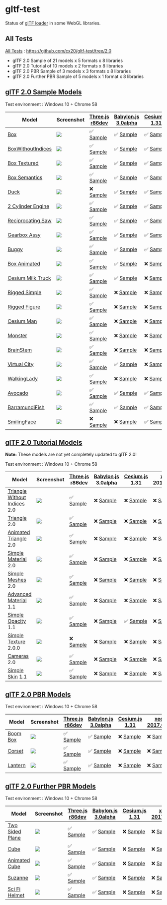 # gltf-test

Status of [glTF loader](https://github.com/KhronosGroup/glTF#webgl-engines) in some WebGL libraries.

## All Tests

[All Tests]( https://cdn.rawgit.com/cx20/gltf-test/fdce18ae718c22b9e21ed81e02c0babb59c811c7/index.html ) : https://github.com/cx20/gltf-test/tree/2.0
- glTF 2.0 Sample of 21 models x 5 formats x 8 libraries
- glTF 2.0 Tutorial of 10 models x 2 formats x 8 libraries
- glTF 2.0 PBR Sample of 3 models x 3 formats x 8 libraries
- glTF 2.0 Further PBR Sample of 5 models x 1 format x 8 libraries

## [glTF 2.0 Sample Models](https://github.com/lasalvavida/glTF-Sample-Models/tree/2.0/2.0)

Test environment : Windows 10 + Chrome 58

|Model                                               |Screenshot                                                    |[Three.js r86dev](https://github.com/takahirox/three.js/blob/GLTF2tmp/examples/js/loaders/GLTF2Loader.js)                                                                   |[Babylon.js 3.0alpha](https://github.com/BabylonJS/Babylon.js/tree/master/loaders/src/glTF)                                                                                                     |[Cesium.js 1.31](https://github.com/AnalyticalGraphicsInc/cesium/)                                                                                             |[xeogl 2017.02.23](https://github.com/xeolabs/xeogl/tree/master/src/models/gltf)                                                                                             |[GLBoost r2dev](https://github.com/emadurandal/GLBoost/blob/master/src/js/middle_level/loader/GLTFLoader.js)                                                                     |[Grimoire.js 2017.03.12](https://github.com/GrimoireGL/grimoirejs-gltf)                                                                                                             |
|----------------------------------------------------|--------------------------------------------------------------|----------------------------------------------------------------------------------------------------------------------------------------------------------------------------|------------------------------------------------------------------------------------------------------------------------------------------------------------------------------------------------|---------------------------------------------------------------------------------------------------------------------------------------------------------------|-----------------------------------------------------------------------------------------------------------------------------------------------------------------------------|---------------------------------------------------------------------------------------------------------------------------------------------------------------------------------|------------------------------------------------------------------------------------------------------------------------------------------------------------------------------------|
|[Box](sampleModels/Box)                             |![](sampleModels/Box/screenshot/screenshot.png)               |:white_check_mark: [Sample](https://cdn.rawgit.com/cx20/gltf-test/fdce18ae718c22b9e21ed81e02c0babb59c811c7/examples/threejs/index.html?model=Box&scale=1)                   |:white_check_mark: [Sample](https://cdn.rawgit.com/cx20/gltf-test/fdce18ae718c22b9e21ed81e02c0babb59c811c7/examples/babylonjs/index.html?model=Box&scale=1)                                     |:white_check_mark: [Sample](https://cdn.rawgit.com/cx20/gltf-test/fdce18ae718c22b9e21ed81e02c0babb59c811c7/examples/cesium/index.html?model=Box)               |:x: [Sample](https://cdn.rawgit.com/cx20/gltf-test/fdce18ae718c22b9e21ed81e02c0babb59c811c7/examples/xeogl/index.html?model=Box&scale=1)                                     |:x: [Sample](https://cdn.rawgit.com/cx20/gltf-test/fdce18ae718c22b9e21ed81e02c0babb59c811c7/examples/glboost/index.html?model=Box&scale=1)                                       |:x: [Sample](https://cdn.rawgit.com/cx20/gltf-test/fdce18ae718c22b9e21ed81e02c0babb59c811c7/examples/grimoiregl/index.html?model=Box&scale=1)                                       |
|[BoxWithoutIndices](sampleModels/BoxWithoutIndices) |![](sampleModels/BoxWithoutIndices/screenshot/screenshot.png) |:white_check_mark: [Sample](https://cdn.rawgit.com/cx20/gltf-test/fdce18ae718c22b9e21ed81e02c0babb59c811c7/examples/threejs/index.html?model=BoxWithoutIndices&scale=1)     |:white_check_mark: [Sample](https://cdn.rawgit.com/cx20/gltf-test/fdce18ae718c22b9e21ed81e02c0babb59c811c7/examples/babylonjs/index.html?model=BoxWithoutIndices&scale=1)                       |:white_check_mark: [Sample](https://cdn.rawgit.com/cx20/gltf-test/fdce18ae718c22b9e21ed81e02c0babb59c811c7/examples/cesium/index.html?model=BoxWithoutIndices) |:x: [Sample](https://cdn.rawgit.com/cx20/gltf-test/fdce18ae718c22b9e21ed81e02c0babb59c811c7/examples/xeogl/index.html?model=BoxWithoutIndices&scale=1)                       |:x: [Sample](https://cdn.rawgit.com/cx20/gltf-test/fdce18ae718c22b9e21ed81e02c0babb59c811c7/examples/glboost/index.html?model=BoxWithoutIndices&scale=1)                         |:x: [Sample](https://cdn.rawgit.com/cx20/gltf-test/fdce18ae718c22b9e21ed81e02c0babb59c811c7/examples/grimoiregl/index.html?model=BoxWithoutIndices&scale=1)                         |
|[Box Textured](sampleModels/BoxTextured)            |![](sampleModels/BoxTextured/screenshot/screenshot.png)       |:white_check_mark: [Sample](https://cdn.rawgit.com/cx20/gltf-test/fdce18ae718c22b9e21ed81e02c0babb59c811c7/examples/threejs/index.html?model=BoxTextured&scale=1)           |:white_check_mark: [Sample](https://cdn.rawgit.com/cx20/gltf-test/fdce18ae718c22b9e21ed81e02c0babb59c811c7/examples/babylonjs/index.html?model=BoxTextured&scale=1)                             |:white_check_mark: [Sample](https://cdn.rawgit.com/cx20/gltf-test/fdce18ae718c22b9e21ed81e02c0babb59c811c7/examples/cesium/index.html?model=BoxTextured)       |:x: [Sample](https://cdn.rawgit.com/cx20/gltf-test/fdce18ae718c22b9e21ed81e02c0babb59c811c7/examples/xeogl/index.html?model=BoxTextured&scale=1)                             |:x: [Sample](https://cdn.rawgit.com/cx20/gltf-test/fdce18ae718c22b9e21ed81e02c0babb59c811c7/examples/glboost/index.html?model=BoxTextured&scale=1)                               |:x: [Sample](https://cdn.rawgit.com/cx20/gltf-test/fdce18ae718c22b9e21ed81e02c0babb59c811c7/examples/grimoiregl/index.html?model=BoxTextured&scale=1)                               |
|[Box Semantics](sampleModels/BoxSemantics)          |![](sampleModels/BoxSemantics/screenshot/screenshot.png)      |:white_check_mark: [Sample](https://cdn.rawgit.com/cx20/gltf-test/fdce18ae718c22b9e21ed81e02c0babb59c811c7/examples/threejs/index.html?model=BoxSemantics&scale=1)          |:white_check_mark: [Sample](https://cdn.rawgit.com/cx20/gltf-test/fdce18ae718c22b9e21ed81e02c0babb59c811c7/examples/babylonjs/index.html?model=BoxSemantics&scale=1)                            |:white_check_mark: [Sample](https://cdn.rawgit.com/cx20/gltf-test/fdce18ae718c22b9e21ed81e02c0babb59c811c7/examples/cesium/index.html?model=BoxSemantics)      |:x: [Sample](https://cdn.rawgit.com/cx20/gltf-test/fdce18ae718c22b9e21ed81e02c0babb59c811c7/examples/xeogl/index.html?model=BoxSemantics&scale=1)                            |:x: [Sample](https://cdn.rawgit.com/cx20/gltf-test/fdce18ae718c22b9e21ed81e02c0babb59c811c7/examples/glboost/index.html?model=BoxSemantics&scale=1)                              |:x: [Sample](https://cdn.rawgit.com/cx20/gltf-test/fdce18ae718c22b9e21ed81e02c0babb59c811c7/examples/grimoiregl/index.html?model=BoxSemantics&scale=1)                              |
|[Duck](sampleModels/Duck)                           |![](sampleModels/Duck/screenshot/screenshot.png)              |:x: [Sample](https://cdn.rawgit.com/cx20/gltf-test/fdce18ae718c22b9e21ed81e02c0babb59c811c7/examples/threejs/index.html?model=Duck&scale=1)                                 |:white_check_mark: [Sample](https://cdn.rawgit.com/cx20/gltf-test/fdce18ae718c22b9e21ed81e02c0babb59c811c7/examples/babylonjs/index.html?model=Duck&scale=1)                                    |:white_check_mark: [Sample](https://cdn.rawgit.com/cx20/gltf-test/fdce18ae718c22b9e21ed81e02c0babb59c811c7/examples/cesium/index.html?model=Duck)              |:x: [Sample](https://cdn.rawgit.com/cx20/gltf-test/fdce18ae718c22b9e21ed81e02c0babb59c811c7/examples/xeogl/index.html?model=Duck&scale=1)                                    |:x: [Sample](https://cdn.rawgit.com/cx20/gltf-test/fdce18ae718c22b9e21ed81e02c0babb59c811c7/examples/glboost/index.html?model=Duck&scale=1)                                      |:x: [Sample](https://cdn.rawgit.com/cx20/gltf-test/fdce18ae718c22b9e21ed81e02c0babb59c811c7/examples/grimoiregl/index.html?model=Duck&scale=1)                                      |
|[2 Cylinder Engine](sampleModels/2CylinderEngine)   |![](sampleModels/2CylinderEngine/screenshot/screenshot.png)   |:white_check_mark: [Sample](https://cdn.rawgit.com/cx20/gltf-test/fdce18ae718c22b9e21ed81e02c0babb59c811c7/examples/threejs/index.html?model=2CylinderEngine&scale=0.005)   |:white_check_mark: [Sample](https://cdn.rawgit.com/cx20/gltf-test/fdce18ae718c22b9e21ed81e02c0babb59c811c7/examples/babylonjs/index.html?model=2CylinderEngine&scale=0.005)                     |:white_check_mark: [Sample](https://cdn.rawgit.com/cx20/gltf-test/fdce18ae718c22b9e21ed81e02c0babb59c811c7/examples/cesium/index.html?model=2CylinderEngine)   |:x: [Sample](https://cdn.rawgit.com/cx20/gltf-test/fdce18ae718c22b9e21ed81e02c0babb59c811c7/examples/xeogl/index.html?model=2CylinderEngine&scale=0.005)                     |:x: [Sample](https://cdn.rawgit.com/cx20/gltf-test/fdce18ae718c22b9e21ed81e02c0babb59c811c7/examples/glboost/index.html?model=2CylinderEngine&scale=0.005)                       |:x: [Sample](https://cdn.rawgit.com/cx20/gltf-test/fdce18ae718c22b9e21ed81e02c0babb59c811c7/examples/grimoiregl/index.html?model=2CylinderEngine&scale=0.005)                       |
|[Reciprocating Saw](sampleModels/ReciprocatingSaw)  |![](sampleModels/ReciprocatingSaw/screenshot/screenshot.png)  |:white_check_mark: [Sample](https://cdn.rawgit.com/cx20/gltf-test/fdce18ae718c22b9e21ed81e02c0babb59c811c7/examples/threejs/index.html?model=ReciprocatingSaw&scale=0.01)   |:white_check_mark: [Sample](https://cdn.rawgit.com/cx20/gltf-test/fdce18ae718c22b9e21ed81e02c0babb59c811c7/examples/babylonjs/index.html?model=ReciprocatingSaw&scale=0.01)                     |:white_check_mark: [Sample](https://cdn.rawgit.com/cx20/gltf-test/fdce18ae718c22b9e21ed81e02c0babb59c811c7/examples/cesium/index.html?model=ReciprocatingSaw)  |:x: [Sample](https://cdn.rawgit.com/cx20/gltf-test/fdce18ae718c22b9e21ed81e02c0babb59c811c7/examples/xeogl/index.html?model=ReciprocatingSaw&scale=0.01)                     |:x: [Sample](https://cdn.rawgit.com/cx20/gltf-test/fdce18ae718c22b9e21ed81e02c0babb59c811c7/examples/glboost/index.html?model=ReciprocatingSaw&scale=0.01)                       |:x: [Sample](https://cdn.rawgit.com/cx20/gltf-test/fdce18ae718c22b9e21ed81e02c0babb59c811c7/examples/grimoiregl/index.html?model=ReciprocatingSaw&scale=0.01)                       |
|[Gearbox Assy](sampleModels/GearboxAssy)            |![](sampleModels/GearboxAssy/screenshot/screenshot.png)       |:white_check_mark: [Sample](https://cdn.rawgit.com/cx20/gltf-test/fdce18ae718c22b9e21ed81e02c0babb59c811c7/examples/threejs/index.html?model=GearboxAssy&scale=1)           |:white_check_mark: [Sample](https://cdn.rawgit.com/cx20/gltf-test/fdce18ae718c22b9e21ed81e02c0babb59c811c7/examples/babylonjs/index.html?model=GearboxAssy&scale=1)                             |:white_check_mark: [Sample](https://cdn.rawgit.com/cx20/gltf-test/fdce18ae718c22b9e21ed81e02c0babb59c811c7/examples/cesium/index.html?model=GearboxAssy)       |:x: [Sample](https://cdn.rawgit.com/cx20/gltf-test/fdce18ae718c22b9e21ed81e02c0babb59c811c7/examples/xeogl/index.html?model=GearboxAssy&scale=1)                             |:x: [Sample](https://cdn.rawgit.com/cx20/gltf-test/fdce18ae718c22b9e21ed81e02c0babb59c811c7/examples/glboost/index.html?model=GearboxAssy&scale=1)                               |:x: [Sample](https://cdn.rawgit.com/cx20/gltf-test/fdce18ae718c22b9e21ed81e02c0babb59c811c7/examples/grimoiregl/index.html?model=GearboxAssy&scale=1)                               |
|[Buggy](sampleModels/Buggy)                         |![](sampleModels/Buggy/screenshot/screenshot.png)             |:white_check_mark: [Sample](https://cdn.rawgit.com/cx20/gltf-test/fdce18ae718c22b9e21ed81e02c0babb59c811c7/examples/threejs/index.html?model=Buggy&scale=0.02)              |:white_check_mark: [Sample](https://cdn.rawgit.com/cx20/gltf-test/fdce18ae718c22b9e21ed81e02c0babb59c811c7/examples/babylonjs/index.html?model=Buggy&scale=0.02)                                |:white_check_mark: [Sample](https://cdn.rawgit.com/cx20/gltf-test/fdce18ae718c22b9e21ed81e02c0babb59c811c7/examples/cesium/index.html?model=Buggy)             |:x: [Sample](https://cdn.rawgit.com/cx20/gltf-test/fdce18ae718c22b9e21ed81e02c0babb59c811c7/examples/xeogl/index.html?model=Buggy&scale=0.02)                                |:x: [Sample](https://cdn.rawgit.com/cx20/gltf-test/fdce18ae718c22b9e21ed81e02c0babb59c811c7/examples/glboost/index.html?model=Buggy&scale=0.02)                                  |:x: [Sample](https://cdn.rawgit.com/cx20/gltf-test/fdce18ae718c22b9e21ed81e02c0babb59c811c7/examples/grimoiregl/index.html?model=Buggy&scale=0.02)                                  |
|[Box Animated](sampleModels/BoxAnimated)            |![](sampleModels/BoxAnimated/screenshot/screenshot.gif)       |:white_check_mark: [Sample](https://cdn.rawgit.com/cx20/gltf-test/fdce18ae718c22b9e21ed81e02c0babb59c811c7/examples/threejs/index.html?model=BoxAnimated&scale=0.5)         |:white_check_mark: [Sample](https://cdn.rawgit.com/cx20/gltf-test/fdce18ae718c22b9e21ed81e02c0babb59c811c7/examples/babylonjs/index.html?model=BoxAnimated&scale=0.5)                           |:x: [Sample](https://cdn.rawgit.com/cx20/gltf-test/fdce18ae718c22b9e21ed81e02c0babb59c811c7/examples/cesium/index.html?model=BoxAnimated)                      |:x: [Sample](https://cdn.rawgit.com/cx20/gltf-test/fdce18ae718c22b9e21ed81e02c0babb59c811c7/examples/xeogl/index.html?model=BoxAnimated&scale=0.5)                           |:x: [Sample](https://cdn.rawgit.com/cx20/gltf-test/fdce18ae718c22b9e21ed81e02c0babb59c811c7/examples/glboost/index.html?model=BoxAnimated&scale=0.5)                             |:x: [Sample](https://cdn.rawgit.com/cx20/gltf-test/fdce18ae718c22b9e21ed81e02c0babb59c811c7/examples/grimoiregl/index.html?model=BoxAnimated&scale=0.5)                             |
|[Cesium Milk Truck](sampleModels/CesiumMilkTruck)   |![](sampleModels/CesiumMilkTruck/screenshot/screenshot.gif)   |:white_check_mark: [Sample](https://cdn.rawgit.com/cx20/gltf-test/fdce18ae718c22b9e21ed81e02c0babb59c811c7/examples/threejs/index.html?model=CesiumMilkTruck&scale=0.5)     |:white_check_mark: [Sample](https://cdn.rawgit.com/cx20/gltf-test/fdce18ae718c22b9e21ed81e02c0babb59c811c7/examples/babylonjs/index.html?model=CesiumMilkTruck&scale=0.5)                       |:x: [Sample](https://cdn.rawgit.com/cx20/gltf-test/fdce18ae718c22b9e21ed81e02c0babb59c811c7/examples/cesium/index.html?model=CesiumMilkTruck)                  |:x: [Sample](https://cdn.rawgit.com/cx20/gltf-test/fdce18ae718c22b9e21ed81e02c0babb59c811c7/examples/xeogl/index.html?model=CesiumMilkTruck&scale=0.5)                       |:x: [Sample](https://cdn.rawgit.com/cx20/gltf-test/fdce18ae718c22b9e21ed81e02c0babb59c811c7/examples/glboost/index.html?model=CesiumMilkTruck&scale=0.5)                         |:x: [Sample](https://cdn.rawgit.com/cx20/gltf-test/fdce18ae718c22b9e21ed81e02c0babb59c811c7/examples/grimoiregl/index.html?model=CesiumMilkTruck&scale=0.5)                         |
|[Rigged Simple](sampleModels/RiggedSimple)          |![](sampleModels/RiggedSimple/screenshot/screenshot.gif)      |:white_check_mark: [Sample](https://cdn.rawgit.com/cx20/gltf-test/fdce18ae718c22b9e21ed81e02c0babb59c811c7/examples/threejs/index.html?model=RiggedSimple&scale=0.2)        |:x: [Sample](https://cdn.rawgit.com/cx20/gltf-test/fdce18ae718c22b9e21ed81e02c0babb59c811c7/examples/babylonjs/index.html?model=RiggedSimple&scale=0.2)                                         |:x: [Sample](https://cdn.rawgit.com/cx20/gltf-test/fdce18ae718c22b9e21ed81e02c0babb59c811c7/examples/cesium/index.html?model=RiggedSimple)                     |:x: [Sample](https://cdn.rawgit.com/cx20/gltf-test/fdce18ae718c22b9e21ed81e02c0babb59c811c7/examples/xeogl/index.html?model=RiggedSimple&scale=0.2)                          |:x: [Sample](https://cdn.rawgit.com/cx20/gltf-test/fdce18ae718c22b9e21ed81e02c0babb59c811c7/examples/glboost/index.html?model=RiggedSimple&scale=0.2)                            |:x: [Sample](https://cdn.rawgit.com/cx20/gltf-test/fdce18ae718c22b9e21ed81e02c0babb59c811c7/examples/grimoiregl/index.html?model=RiggedSimple&scale=0.2)                            |
|[Rigged Figure](sampleModels/RiggedFigure)          |![](sampleModels/RiggedFigure/screenshot/screenshot.gif)      |:white_check_mark: [Sample](https://cdn.rawgit.com/cx20/gltf-test/fdce18ae718c22b9e21ed81e02c0babb59c811c7/examples/threejs/index.html?model=RiggedFigure&scale=1)          |:x: [Sample](https://cdn.rawgit.com/cx20/gltf-test/fdce18ae718c22b9e21ed81e02c0babb59c811c7/examples/babylonjs/index.html?model=RiggedFigure&scale=1)                                           |:x: [Sample](https://cdn.rawgit.com/cx20/gltf-test/fdce18ae718c22b9e21ed81e02c0babb59c811c7/examples/cesium/index.html?model=RiggedFigure)                     |:x: [Sample](https://cdn.rawgit.com/cx20/gltf-test/fdce18ae718c22b9e21ed81e02c0babb59c811c7/examples/xeogl/index.html?model=RiggedFigure&scale=1)                            |:x: [Sample](https://cdn.rawgit.com/cx20/gltf-test/fdce18ae718c22b9e21ed81e02c0babb59c811c7/examples/glboost/index.html?model=RiggedFigure&scale=1)                              |:x: [Sample](https://cdn.rawgit.com/cx20/gltf-test/fdce18ae718c22b9e21ed81e02c0babb59c811c7/examples/grimoiregl/index.html?model=RiggedFigure&scale=1)                              |
|[Cesium Man](sampleModels/CesiumMan)                |![](sampleModels/CesiumMan/screenshot/screenshot.gif)         |:white_check_mark: [Sample](https://cdn.rawgit.com/cx20/gltf-test/fdce18ae718c22b9e21ed81e02c0babb59c811c7/examples/threejs/index.html?model=CesiumMan&scale=1)             |:x: [Sample](https://cdn.rawgit.com/cx20/gltf-test/fdce18ae718c22b9e21ed81e02c0babb59c811c7/examples/babylonjs/index.html?model=CesiumMan&scale=1)                                              |:x: [Sample](https://cdn.rawgit.com/cx20/gltf-test/fdce18ae718c22b9e21ed81e02c0babb59c811c7/examples/cesium/index.html?model=CesiumMan)                        |:x: [Sample](https://cdn.rawgit.com/cx20/gltf-test/fdce18ae718c22b9e21ed81e02c0babb59c811c7/examples/xeogl/index.html?model=CesiumMan&scale=1)                               |:x: [Sample](https://cdn.rawgit.com/cx20/gltf-test/fdce18ae718c22b9e21ed81e02c0babb59c811c7/examples/glboost/index.html?model=CesiumMan&scale=1)                                 |:x: [Sample](https://cdn.rawgit.com/cx20/gltf-test/fdce18ae718c22b9e21ed81e02c0babb59c811c7/examples/grimoiregl/index.html?model=CesiumMan&scale=1)                                 |
|[Monster](sampleModels/Monster)                     |![](sampleModels/Monster/screenshot/screenshot.gif)           |:white_check_mark: [Sample](https://cdn.rawgit.com/cx20/gltf-test/fdce18ae718c22b9e21ed81e02c0babb59c811c7/examples/threejs/index.html?model=Monster&scale=0.05)            |:x: [Sample](https://cdn.rawgit.com/cx20/gltf-test/fdce18ae718c22b9e21ed81e02c0babb59c811c7/examples/babylonjs/index.html?model=Monster&scale=0.05)                                             |:x: [Sample](https://cdn.rawgit.com/cx20/gltf-test/fdce18ae718c22b9e21ed81e02c0babb59c811c7/examples/cesium/index.html?model=Monster)                          |:x: [Sample](https://cdn.rawgit.com/cx20/gltf-test/fdce18ae718c22b9e21ed81e02c0babb59c811c7/examples/xeogl/index.html?model=Monster&scale=0.05)                              |:x: [Sample](https://cdn.rawgit.com/cx20/gltf-test/fdce18ae718c22b9e21ed81e02c0babb59c811c7/examples/glboost/index.html?model=Monster&scale=0.05)                                |:x: [Sample](https://cdn.rawgit.com/cx20/gltf-test/fdce18ae718c22b9e21ed81e02c0babb59c811c7/examples/grimoiregl/index.html?model=Monster&scale=0.05)                                |
|[BrainStem](sampleModels/BrainStem)                 |![](sampleModels/BrainStem/screenshot/screenshot.gif)         |:white_check_mark: [Sample](https://cdn.rawgit.com/cx20/gltf-test/fdce18ae718c22b9e21ed81e02c0babb59c811c7/examples/threejs/index.html?model=BrainStem&scale=1)             |:x: [Sample](https://cdn.rawgit.com/cx20/gltf-test/fdce18ae718c22b9e21ed81e02c0babb59c811c7/examples/babylonjs/index.html?model=BrainStem&scale=1)                                              |:x: [Sample](https://cdn.rawgit.com/cx20/gltf-test/fdce18ae718c22b9e21ed81e02c0babb59c811c7/examples/cesium/index.html?model=BrainStem)                        |:x: [Sample](https://cdn.rawgit.com/cx20/gltf-test/fdce18ae718c22b9e21ed81e02c0babb59c811c7/examples/xeogl/index.html?model=BrainStem&scale=1)                               |:x: [Sample](https://cdn.rawgit.com/cx20/gltf-test/fdce18ae718c22b9e21ed81e02c0babb59c811c7/examples/glboost/index.html?model=BrainStem&scale=1)                                 |:x: [Sample](https://cdn.rawgit.com/cx20/gltf-test/fdce18ae718c22b9e21ed81e02c0babb59c811c7/examples/grimoiregl/index.html?model=BrainStem&scale=1)                                 |
|[Virtual City](sampleModels/VC)                     |![](sampleModels/VC/screenshot/screenshot.gif)                |:white_check_mark: [Sample](https://cdn.rawgit.com/cx20/gltf-test/fdce18ae718c22b9e21ed81e02c0babb59c811c7/examples/threejs/index.html?model=VC&scale=0.2)                  |:white_check_mark: [Sample](https://cdn.rawgit.com/cx20/gltf-test/fdce18ae718c22b9e21ed81e02c0babb59c811c7/examples/babylonjs/index.html?model=VC&scale=0.2)                                    |:x: [Sample](https://cdn.rawgit.com/cx20/gltf-test/fdce18ae718c22b9e21ed81e02c0babb59c811c7/examples/cesium/index.html?model=VC)                               |:x: [Sample](https://cdn.rawgit.com/cx20/gltf-test/fdce18ae718c22b9e21ed81e02c0babb59c811c7/examples/xeogl/index.html?model=VC&scale=0.2)                                    |:x: [Sample](https://cdn.rawgit.com/cx20/gltf-test/fdce18ae718c22b9e21ed81e02c0babb59c811c7/examples/glboost/index.html?model=VC&scale=0.2)                                      |:x: [Sample](https://cdn.rawgit.com/cx20/gltf-test/fdce18ae718c22b9e21ed81e02c0babb59c811c7/examples/grimoiregl/index.html?model=VC&scale=0.2)                                      |
|[WalkingLady](sampleModels/WalkingLady)             |![](sampleModels/WalkingLady/screenshot/screenshot.gif)       |:white_check_mark: [Sample](https://cdn.rawgit.com/cx20/gltf-test/fdce18ae718c22b9e21ed81e02c0babb59c811c7/examples/threejs/index.html?model=WalkingLady&scale=1)           |:x: [Sample](https://cdn.rawgit.com/cx20/gltf-test/fdce18ae718c22b9e21ed81e02c0babb59c811c7/examples/babylonjs/index.html?model=WalkingLady&scale=1)                                            |:x: [Sample](https://cdn.rawgit.com/cx20/gltf-test/fdce18ae718c22b9e21ed81e02c0babb59c811c7/examples/cesium/index.html?model=WalkingLady)                      |:x: [Sample](https://cdn.rawgit.com/cx20/gltf-test/fdce18ae718c22b9e21ed81e02c0babb59c811c7/examples/xeogl/index.html?model=WalkingLady&scale=1)                             |:x: [Sample](https://cdn.rawgit.com/cx20/gltf-test/fdce18ae718c22b9e21ed81e02c0babb59c811c7/examples/glboost/index.html?model=WalkingLady&scale=1)                               |:x: [Sample](https://cdn.rawgit.com/cx20/gltf-test/fdce18ae718c22b9e21ed81e02c0babb59c811c7/examples/grimoiregl/index.html?model=WalkingLady&scale=1)                               |
|[Avocado](sampleModels/Avocado)                     |![](sampleModels/Avocado/screenshot/screenshot.png)           |:white_check_mark: [Sample](https://cdn.rawgit.com/cx20/gltf-test/fdce18ae718c22b9e21ed81e02c0babb59c811c7/examples/threejs/index.html?model=Avocado&scale=0.5)             |:white_check_mark: [Sample](https://cdn.rawgit.com/cx20/gltf-test/fdce18ae718c22b9e21ed81e02c0babb59c811c7/examples/babylonjs/index.html?model=Avocado&scale=0.5)                               |:white_check_mark: [Sample](https://cdn.rawgit.com/cx20/gltf-test/fdce18ae718c22b9e21ed81e02c0babb59c811c7/examples/cesium/index.html?model=Avocado)           |:x: [Sample](https://cdn.rawgit.com/cx20/gltf-test/fdce18ae718c22b9e21ed81e02c0babb59c811c7/examples/xeogl/index.html?model=Avocado&scale=0.5)                               |:x: [Sample](https://cdn.rawgit.com/cx20/gltf-test/fdce18ae718c22b9e21ed81e02c0babb59c811c7/examples/glboost/index.html?model=Avocado&scale=0.5)                                 |:x: [Sample](https://cdn.rawgit.com/cx20/gltf-test/fdce18ae718c22b9e21ed81e02c0babb59c811c7/examples/grimoiregl/index.html?model=Avocado&scale=0.5)                                 |
|[BarramundiFish](sampleModels/BarramundiFish)       |![](sampleModels/BarramundiFish/screenshot/screenshot.png)    |:white_check_mark: [Sample](https://cdn.rawgit.com/cx20/gltf-test/fdce18ae718c22b9e21ed81e02c0babb59c811c7/examples/threejs/index.html?model=BarramundiFish&scale=0.05)     |:white_check_mark: [Sample](https://cdn.rawgit.com/cx20/gltf-test/fdce18ae718c22b9e21ed81e02c0babb59c811c7/examples/babylonjs/index.html?model=BarramundiFish&scale=0.05)                       |:white_check_mark: [Sample](https://cdn.rawgit.com/cx20/gltf-test/fdce18ae718c22b9e21ed81e02c0babb59c811c7/examples/cesium/index.html?model=BarramundiFish)    |:x: [Sample](https://cdn.rawgit.com/cx20/gltf-test/fdce18ae718c22b9e21ed81e02c0babb59c811c7/examples/xeogl/index.html?model=BarramundiFish&scale=0.05)                       |:x: [Sample](https://cdn.rawgit.com/cx20/gltf-test/fdce18ae718c22b9e21ed81e02c0babb59c811c7/examples/glboost/index.html?model=BarramundiFish&scale=0.05)                         |:x: [Sample](https://cdn.rawgit.com/cx20/gltf-test/fdce18ae718c22b9e21ed81e02c0babb59c811c7/examples/grimoiregl/index.html?model=BarramundiFish&scale=0.05)                         |
|[SmilingFace](sampleModels/SmilingFace)             |![](sampleModels/SmilingFace/screenshot/screenshot.png)       |:x: [Sample](https://cdn.rawgit.com/cx20/gltf-test/fdce18ae718c22b9e21ed81e02c0babb59c811c7/examples/threejs/index.html?model=SmilingFace&scale=1.0)                        |:x: [Sample](https://cdn.rawgit.com/cx20/gltf-test/fdce18ae718c22b9e21ed81e02c0babb59c811c7/examples/babylonjs/index.html?model=SmilingFace&scale=1.0)                                          |:white_check_mark: [Sample](https://cdn.rawgit.com/cx20/gltf-test/fdce18ae718c22b9e21ed81e02c0babb59c811c7/examples/cesium/index.html?model=SmilingFace)       |:x: [Sample](https://cdn.rawgit.com/cx20/gltf-test/fdce18ae718c22b9e21ed81e02c0babb59c811c7/examples/xeogl/index.html?model=SmilingFace&scale=1.0)                           |:x: [Sample](https://cdn.rawgit.com/cx20/gltf-test/fdce18ae718c22b9e21ed81e02c0babb59c811c7/examples/glboost/index.html?model=SmilingFace&scale=1.0)                             |:x: [Sample](https://cdn.rawgit.com/cx20/gltf-test/fdce18ae718c22b9e21ed81e02c0babb59c811c7/examples/grimoiregl/index.html?model=SmilingFace&scale=1.0)                             |

## [glTF 2.0 Tutorial Models](https://github.com/javagl/gltfTutorialModels/tree/2.0)

**Note:** These models are not yet completely updated to glTF 2.0!

Test environment : Windows 10 + Chrome 58

|Model                                                                 |Screenshot                                                          |[Three.js r86dev](https://github.com/takahirox/three.js/blob/GLTF2tmp/examples/js/loaders/GLTF2Loader.js)                                                                                                     |[Babylon.js 3.0alpha](https://github.com/BabylonJS/Babylon.js/tree/master/loaders/src/glTF)                                                                                                                           |[Cesium.js 1.31](https://github.com/AnalyticalGraphicsInc/cesium/)                                                                                                                                      |[xeogl 2017.02.23](https://github.com/xeolabs/xeogl/tree/master/src/models/gltf)                                                                                                             |[GLBoost r2dev](https://github.com/emadurandal/GLBoost/blob/master/src/js/middle_level/loader/GLTFLoader.js)                                                                                                  |[Grimoire.js 2017.03.12](https://github.com/GrimoireGL/grimoirejs-gltf)                                                                                                                           |
|----------------------------------------------------------------------|--------------------------------------------------------------------|--------------------------------------------------------------------------------------------------------------------------------------------------------------------------------------------------------------|----------------------------------------------------------------------------------------------------------------------------------------------------------------------------------------------------------------------|--------------------------------------------------------------------------------------------------------------------------------------------------------------------------------------------------------|---------------------------------------------------------------------------------------------------------------------------------------------------------------------------------------------|--------------------------------------------------------------------------------------------------------------------------------------------------------------------------------------------------------------|--------------------------------------------------------------------------------------------------------------------------------------------------------------------------------------------------|
|[Triangle Without Indices](tutorialModels/TriangleWithoutIndices) 2.0 |![](tutorialModels/TriangleWithoutIndices/screenshot/screenshot.png)|:white_check_mark: [Sample](https://cdn.rawgit.com/cx20/gltf-test/fdce18ae718c22b9e21ed81e02c0babb59c811c7/examples/threejs/index.html?category=tutorialModels&model=TriangleWithoutIndices&scale=1&type=glTF)|:x: [Sample](https://cdn.rawgit.com/cx20/gltf-test/fdce18ae718c22b9e21ed81e02c0babb59c811c7/examples/babylonjs/index.html?category=tutorialModels&model=TriangleWithoutIndices&scale=1&type=glTF)                     |:x: [Sample](https://cdn.rawgit.com/cx20/gltf-test/fdce18ae718c22b9e21ed81e02c0babb59c811c7/examples/cesium/index.html?category=tutorialModels&model=TriangleWithoutIndices&scale=1&type=glTF)          |:x: [Sample](https://cdn.rawgit.com/cx20/gltf-test/fdce18ae718c22b9e21ed81e02c0babb59c811c7/examples/xeogl/index.html?category=tutorialModels&model=TriangleWithoutIndices&scale=1&type=glTF)|:x: [Sample](https://cdn.rawgit.com/cx20/gltf-test/fdce18ae718c22b9e21ed81e02c0babb59c811c7/examples/glboost/index.html?category=tutorialModels&model=TriangleWithoutIndices&scale=1&type=glTF)               |:x: [Sample](https://cdn.rawgit.com/cx20/gltf-test/fdce18ae718c22b9e21ed81e02c0babb59c811c7/examples/grimoiregl/index.html?category=tutorialModels&model=TriangleWithoutIndices&scale=1&type=glTF)|
|[Triangle](tutorialModels/Triangle) 2.0                               |![](tutorialModels/Triangle/screenshot/screenshot.png)              |:white_check_mark: [Sample](https://cdn.rawgit.com/cx20/gltf-test/fdce18ae718c22b9e21ed81e02c0babb59c811c7/examples/threejs/index.html?category=tutorialModels&model=Triangle&scale=1&type=glTF)              |:x: [Sample](https://cdn.rawgit.com/cx20/gltf-test/fdce18ae718c22b9e21ed81e02c0babb59c811c7/examples/babylonjs/index.html?category=tutorialModels&model=Triangle&scale=1&type=glTF)                                   |:x: [Sample](https://cdn.rawgit.com/cx20/gltf-test/fdce18ae718c22b9e21ed81e02c0babb59c811c7/examples/cesium/index.html?category=tutorialModels&model=Triangle&scale=1&type=glTF)                        |:x: [Sample](https://cdn.rawgit.com/cx20/gltf-test/fdce18ae718c22b9e21ed81e02c0babb59c811c7/examples/xeogl/index.html?category=tutorialModels&model=Triangle&scale=1&type=glTF)              |:x: [Sample](https://cdn.rawgit.com/cx20/gltf-test/fdce18ae718c22b9e21ed81e02c0babb59c811c7/examples/glboost/index.html?category=tutorialModels&model=Triangle&scale=1&type=glTF)                             |:x: [Sample](https://cdn.rawgit.com/cx20/gltf-test/fdce18ae718c22b9e21ed81e02c0babb59c811c7/examples/grimoiregl/index.html?category=tutorialModels&model=Triangle&scale=1&type=glTF)              |
|[Animated Triangle](tutorialModels/AnimatedTriangle) 2.0              |![](tutorialModels/AnimatedTriangle/screenshot/screenshot.gif)      |:white_check_mark: [Sample](https://cdn.rawgit.com/cx20/gltf-test/fdce18ae718c22b9e21ed81e02c0babb59c811c7/examples/threejs/index.html?category=tutorialModels&model=AnimatedTriangle&scale=1&type=glTF)      |:x: [Sample](https://cdn.rawgit.com/cx20/gltf-test/fdce18ae718c22b9e21ed81e02c0babb59c811c7/examples/babylonjs/index.html?category=tutorialModels&model=AnimatedTriangle&scale=1&type=glTF)                           |:x: [Sample](https://cdn.rawgit.com/cx20/gltf-test/fdce18ae718c22b9e21ed81e02c0babb59c811c7/examples/cesium/index.html?category=tutorialModels&model=AnimatedTriangle&scale=1&type=glTF)                |:x: [Sample](https://cdn.rawgit.com/cx20/gltf-test/fdce18ae718c22b9e21ed81e02c0babb59c811c7/examples/xeogl/index.html?category=tutorialModels&model=AnimatedTriangle&scale=1&type=glTF)      |:x: [Sample](https://cdn.rawgit.com/cx20/gltf-test/fdce18ae718c22b9e21ed81e02c0babb59c811c7/examples/glboost/index.html?category=tutorialModels&model=AnimatedTriangle&scale=1&type=glTF)                     |:x: [Sample](https://cdn.rawgit.com/cx20/gltf-test/fdce18ae718c22b9e21ed81e02c0babb59c811c7/examples/grimoiregl/index.html?category=tutorialModels&model=AnimatedTriangle&scale=1&type=glTF)      |
|[Simple Material](tutorialModels/SimpleMaterial) 2.0                  |![](tutorialModels/SimpleMaterial/screenshot/screenshot.png)        |:white_check_mark: [Sample](https://cdn.rawgit.com/cx20/gltf-test/fdce18ae718c22b9e21ed81e02c0babb59c811c7/examples/threejs/index.html?category=tutorialModels&model=SimpleMaterial&scale=1&type=glTF)        |:x: [Sample](https://cdn.rawgit.com/cx20/gltf-test/fdce18ae718c22b9e21ed81e02c0babb59c811c7/examples/babylonjs/index.html?category=tutorialModels&model=SimpleMaterial&scale=1&type=glTF)                             |:x: [Sample](https://cdn.rawgit.com/cx20/gltf-test/fdce18ae718c22b9e21ed81e02c0babb59c811c7/examples/cesium/index.html?category=tutorialModels&model=SimpleMaterial&scale=1&type=glTF)                  |:x: [Sample](https://cdn.rawgit.com/cx20/gltf-test/fdce18ae718c22b9e21ed81e02c0babb59c811c7/examples/xeogl/index.html?category=tutorialModels&model=SimpleMaterial&scale=1&type=glTF)        |:x: [Sample](https://cdn.rawgit.com/cx20/gltf-test/fdce18ae718c22b9e21ed81e02c0babb59c811c7/examples/glboost/index.html?category=tutorialModels&model=SimpleMaterial&scale=1&type=glTF)                       |:x: [Sample](https://cdn.rawgit.com/cx20/gltf-test/fdce18ae718c22b9e21ed81e02c0babb59c811c7/examples/grimoiregl/index.html?category=tutorialModels&model=SimpleMaterial&scale=1&type=glTF)        |
|[Simple Meshes](tutorialModels/SimpleMeshes) 2.0                      |![](tutorialModels/SimpleMeshes/screenshot/screenshot.png)          |:white_check_mark: [Sample](https://cdn.rawgit.com/cx20/gltf-test/fdce18ae718c22b9e21ed81e02c0babb59c811c7/examples/threejs/index.html?category=tutorialModels&model=SimpleMeshes&scale=1&type=glTF)          |:x: [Sample](https://cdn.rawgit.com/cx20/gltf-test/fdce18ae718c22b9e21ed81e02c0babb59c811c7/examples/babylonjs/index.html?category=tutorialModels&model=SimpleMeshes&scale=1&type=glTF)                               |:x: [Sample](https://cdn.rawgit.com/cx20/gltf-test/fdce18ae718c22b9e21ed81e02c0babb59c811c7/examples/cesium/index.html?category=tutorialModels&model=SimpleMeshes&scale=1&type=glTF)                    |:x: [Sample](https://cdn.rawgit.com/cx20/gltf-test/fdce18ae718c22b9e21ed81e02c0babb59c811c7/examples/xeogl/index.html?category=tutorialModels&model=SimpleMeshes&scale=1&type=glTF)          |:x: [Sample](https://cdn.rawgit.com/cx20/gltf-test/fdce18ae718c22b9e21ed81e02c0babb59c811c7/examples/glboost/index.html?category=tutorialModels&model=SimpleMeshes&scale=1&type=glTF)                         |:x: [Sample](https://cdn.rawgit.com/cx20/gltf-test/fdce18ae718c22b9e21ed81e02c0babb59c811c7/examples/grimoiregl/index.html?category=tutorialModels&model=SimpleMeshes&scale=1&type=glTF)          |
|[Advanced Material](tutorialModels/AdvancedMaterial) 1.1              |![](tutorialModels/AdvancedMaterial/screenshot/screenshot.png)      |:white_check_mark: [Sample](https://cdn.rawgit.com/cx20/gltf-test/fdce18ae718c22b9e21ed81e02c0babb59c811c7/examples/threejs/index.html?category=tutorialModels&model=AdvancedMaterial&scale=1&type=glTF)      |:x: [Sample](https://cdn.rawgit.com/cx20/gltf-test/fdce18ae718c22b9e21ed81e02c0babb59c811c7/examples/babylonjs/index.html?category=tutorialModels&model=AdvancedMaterial&scale=1&type=glTF)                           |:x: [Sample](https://cdn.rawgit.com/cx20/gltf-test/fdce18ae718c22b9e21ed81e02c0babb59c811c7/examples/cesium/index.html?category=tutorialModels&model=AdvancedMaterial&scale=1&type=glTF)                |:x: [Sample](https://cdn.rawgit.com/cx20/gltf-test/fdce18ae718c22b9e21ed81e02c0babb59c811c7/examples/xeogl/index.html?category=tutorialModels&model=AdvancedMaterial&scale=1&type=glTF)      |:white_check_mark: [Sample](https://cdn.rawgit.com/cx20/gltf-test/fdce18ae718c22b9e21ed81e02c0babb59c811c7/examples/glboost/index.html?category=tutorialModels&model=AdvancedMaterial&scale=1&type=glTF)      |:x: [Sample](https://cdn.rawgit.com/cx20/gltf-test/fdce18ae718c22b9e21ed81e02c0babb59c811c7/examples/grimoiregl/index.html?category=tutorialModels&model=AdvancedMaterial&scale=1&type=glTF)      |
|[Simple Opacity](tutorialModels/SimpleOpacity) 1.1                    |![](tutorialModels/SimpleOpacity/screenshot/screenshot.png)         |:white_check_mark: [Sample](https://cdn.rawgit.com/cx20/gltf-test/fdce18ae718c22b9e21ed81e02c0babb59c811c7/examples/threejs/index.html?category=tutorialModels&model=SimpleOpacity&scale=1&type=glTF)         |:x: [Sample](https://cdn.rawgit.com/cx20/gltf-test/fdce18ae718c22b9e21ed81e02c0babb59c811c7/examples/babylonjs/index.html?category=tutorialModels&model=SimpleOpacity&scale=1&type=glTF)                              |:white_check_mark: [Sample](https://cdn.rawgit.com/cx20/gltf-test/fdce18ae718c22b9e21ed81e02c0babb59c811c7/examples/cesium/index.html?category=tutorialModels&model=SimpleOpacity&scale=1&type=glTF)    |:x: [Sample](https://cdn.rawgit.com/cx20/gltf-test/fdce18ae718c22b9e21ed81e02c0babb59c811c7/examples/xeogl/index.html?category=tutorialModels&model=SimpleOpacity&scale=1&type=glTF)         |:white_check_mark: [Sample](https://cdn.rawgit.com/cx20/gltf-test/fdce18ae718c22b9e21ed81e02c0babb59c811c7/examples/glboost/index.html?category=tutorialModels&model=SimpleOpacity&scale=1&type=glTF)         |:x: [Sample](https://cdn.rawgit.com/cx20/gltf-test/fdce18ae718c22b9e21ed81e02c0babb59c811c7/examples/grimoiregl/index.html?category=tutorialModels&model=SimpleOpacity&scale=1&type=glTF)         |
|[Simple Texture](tutorialModels/SimpleTexture) 2.0.0                  |![](tutorialModels/SimpleTexture/screenshot/screenshot.png)         |:x: [Sample](https://cdn.rawgit.com/cx20/gltf-test/fdce18ae718c22b9e21ed81e02c0babb59c811c7/examples/threejs/index.html?category=tutorialModels&model=SimpleTexture&scale=1&type=glTF)                        |:x: [Sample](https://cdn.rawgit.com/cx20/gltf-test/fdce18ae718c22b9e21ed81e02c0babb59c811c7/examples/babylonjs/index.html?category=tutorialModels&model=SimpleTexture&scale=1&type=glTF)                              |:x: [Sample](https://cdn.rawgit.com/cx20/gltf-test/fdce18ae718c22b9e21ed81e02c0babb59c811c7/examples/cesium/index.html?category=tutorialModels&model=SimpleTexture&scale=1&type=glTF)                   |:x: [Sample](https://cdn.rawgit.com/cx20/gltf-test/fdce18ae718c22b9e21ed81e02c0babb59c811c7/examples/xeogl/index.html?category=tutorialModels&model=SimpleTexture&scale=1&type=glTF)         |:x: [Sample](https://cdn.rawgit.com/cx20/gltf-test/fdce18ae718c22b9e21ed81e02c0babb59c811c7/examples/glboost/index.html?category=tutorialModels&model=SimpleTexture&scale=1&type=glTF)                        |:x: [Sample](https://cdn.rawgit.com/cx20/gltf-test/fdce18ae718c22b9e21ed81e02c0babb59c811c7/examples/grimoiregl/index.html?category=tutorialModels&model=SimpleTexture&scale=1&type=glTF)         |
|[Cameras](tutorialModels/Cameras) 2.0                                 |![](tutorialModels/Cameras/screenshot/screenshot.png)               |:white_check_mark: [Sample](https://cdn.rawgit.com/cx20/gltf-test/fdce18ae718c22b9e21ed81e02c0babb59c811c7/examples/threejs/index.html?category=tutorialModels&model=Cameras&scale=1&type=glTF)               |:x: [Sample](https://cdn.rawgit.com/cx20/gltf-test/fdce18ae718c22b9e21ed81e02c0babb59c811c7/examples/babylonjs/index.html?category=tutorialModels&model=Cameras&scale=1&type=glTF)                                    |:x: [Sample](https://cdn.rawgit.com/cx20/gltf-test/fdce18ae718c22b9e21ed81e02c0babb59c811c7/examples/cesium/index.html?category=tutorialModels&model=Cameras&scale=1&type=glTF)                         |:x: [Sample](https://cdn.rawgit.com/cx20/gltf-test/fdce18ae718c22b9e21ed81e02c0babb59c811c7/examples/xeogl/index.html?category=tutorialModels&model=Cameras&scale=1&type=glTF)               |:x: [Sample](https://cdn.rawgit.com/cx20/gltf-test/fdce18ae718c22b9e21ed81e02c0babb59c811c7/examples/glboost/index.html?category=tutorialModels&model=Cameras&scale=1&type=glTF)                              |:x: [Sample](https://cdn.rawgit.com/cx20/gltf-test/fdce18ae718c22b9e21ed81e02c0babb59c811c7/examples/grimoiregl/index.html?category=tutorialModels&model=Cameras&scale=1&type=glTF)               |
|[Simple Skin](tutorialModels/SimpleSkin) 1.1                          |![](tutorialModels/SimpleSkin/screenshot/screenshot.gif)            |:white_check_mark: [Sample](https://cdn.rawgit.com/cx20/gltf-test/fdce18ae718c22b9e21ed81e02c0babb59c811c7/examples/threejs/index.html?category=tutorialModels&model=SimpleSkin&scale=1&type=glTF)            |:x: [Sample](https://cdn.rawgit.com/cx20/gltf-test/fdce18ae718c22b9e21ed81e02c0babb59c811c7/examples/babylonjs/index.html?category=tutorialModels&model=SimpleSkin&scale=1&type=glTF)                                 |:x: [Sample](https://cdn.rawgit.com/cx20/gltf-test/fdce18ae718c22b9e21ed81e02c0babb59c811c7/examples/cesium/index.html?category=tutorialModels&model=SimpleSkin&scale=1&type=glTF)                      |:x: [Sample](https://cdn.rawgit.com/cx20/gltf-test/fdce18ae718c22b9e21ed81e02c0babb59c811c7/examples/xeogl/index.html?category=tutorialModels&model=SimpleSkin&scale=1&type=glTF)            |:white_check_mark: [Sample](https://cdn.rawgit.com/cx20/gltf-test/fdce18ae718c22b9e21ed81e02c0babb59c811c7/examples/glboost/index.html?category=tutorialModels&model=SimpleSkin&scale=1&type=glTF)            |:x: [Sample](https://cdn.rawgit.com/cx20/gltf-test/fdce18ae718c22b9e21ed81e02c0babb59c811c7/examples/grimoiregl/index.html?category=tutorialModels&model=SimpleSkin&scale=1&type=glTF)            |


## [glTF 2.0 PBR Models](https://github.com/KhronosGroup/glTF-Sample-Models/tree/master/2.0#pbr-models)

Test environment : Windows 10 + Chrome 58

|Model                                                                 |Screenshot                                                          |[Three.js r86dev](https://github.com/takahirox/three.js/blob/GLTF2tmp/examples/js/loaders/GLTF2Loader.js)                                                                                                     |[Babylon.js 3.0alpha](https://github.com/BabylonJS/Babylon.js/tree/master/loaders/src/glTF)                                                                                                                           |[Cesium.js 1.31](https://github.com/AnalyticalGraphicsInc/cesium/)                                                                                                                                      |[xeogl 2017.02.23](https://github.com/xeolabs/xeogl/tree/master/src/models/gltf)                                                                                                             |[GLBoost r2dev](https://github.com/emadurandal/GLBoost/blob/master/src/js/middle_level/loader/GLTFLoader.js)                                                                                                  |[Grimoire.js 2017.03.12](https://github.com/GrimoireGL/grimoirejs-gltf)                                                                                                                           |
|----------------------------------------------------------------------|--------------------------------------------------------------------|--------------------------------------------------------------------------------------------------------------------------------------------------------------------------------------------------------------|----------------------------------------------------------------------------------------------------------------------------------------------------------------------------------------------------------------------|--------------------------------------------------------------------------------------------------------------------------------------------------------------------------------------------------------|---------------------------------------------------------------------------------------------------------------------------------------------------------------------------------------------|--------------------------------------------------------------------------------------------------------------------------------------------------------------------------------------------------------------|--------------------------------------------------------------------------------------------------------------------------------------------------------------------------------------------------|
|[Boom Box](tutorialModels/BoomBox)                                    |![](tutorialModels/BoomBox/screenshot/screenshot.jpg)               |:white_check_mark: [Sample](https://cdn.rawgit.com/cx20/gltf-test/fdce18ae718c22b9e21ed81e02c0babb59c811c7/examples/threejs/index.html?category=tutorialModels&model=BoomBox&scale=1&type=glTF)               |:white_check_mark: [Sample](https://cdn.rawgit.com/cx20/gltf-test/fdce18ae718c22b9e21ed81e02c0babb59c811c7/examples/babylonjs/index.html?category=tutorialModels&model=BoomBox&scale=1&type=glTF)                     |:x: [Sample](https://cdn.rawgit.com/cx20/gltf-test/fdce18ae718c22b9e21ed81e02c0babb59c811c7/examples/cesium/index.html?category=tutorialModels&model=BoomBox&scale=1&type=glTF)                         |:x: [Sample](https://cdn.rawgit.com/cx20/gltf-test/fdce18ae718c22b9e21ed81e02c0babb59c811c7/examples/xeogl/index.html?category=tutorialModels&model=BoomBox&scale=1&type=glTF)               |:x: [Sample](https://cdn.rawgit.com/cx20/gltf-test/fdce18ae718c22b9e21ed81e02c0babb59c811c7/examples/glboost/index.html?category=tutorialModels&model=BoomBox&scale=1&type=glTF)                              |:x: [Sample](https://cdn.rawgit.com/cx20/gltf-test/fdce18ae718c22b9e21ed81e02c0babb59c811c7/examples/grimoiregl/index.html?category=tutorialModels&model=BoomBox&scale=1&type=glTF)               |
|[Corset](tutorialModels/Corset)                                       |![](tutorialModels/Corset/screenshot/screenshot.jpg)                |:white_check_mark: [Sample](https://cdn.rawgit.com/cx20/gltf-test/fdce18ae718c22b9e21ed81e02c0babb59c811c7/examples/threejs/index.html?category=tutorialModels&model=Corset&scale=1&type=glTF)                |:white_check_mark: [Sample](https://cdn.rawgit.com/cx20/gltf-test/fdce18ae718c22b9e21ed81e02c0babb59c811c7/examples/babylonjs/index.html?category=tutorialModels&model=Corset&scale=1&type=glTF)                      |:x: [Sample](https://cdn.rawgit.com/cx20/gltf-test/fdce18ae718c22b9e21ed81e02c0babb59c811c7/examples/cesium/index.html?category=tutorialModels&model=Corset&scale=1&type=glTF)                          |:x: [Sample](https://cdn.rawgit.com/cx20/gltf-test/fdce18ae718c22b9e21ed81e02c0babb59c811c7/examples/xeogl/index.html?category=tutorialModels&model=Corset&scale=1&type=glTF)                |:x: [Sample](https://cdn.rawgit.com/cx20/gltf-test/fdce18ae718c22b9e21ed81e02c0babb59c811c7/examples/glboost/index.html?category=tutorialModels&model=Corset&scale=1&type=glTF)                               |:x: [Sample](https://cdn.rawgit.com/cx20/gltf-test/fdce18ae718c22b9e21ed81e02c0babb59c811c7/examples/grimoiregl/index.html?category=tutorialModels&model=Corset&scale=1&type=glTF)                |
|[Lantern](tutorialModels/Lantern)                                     |![](tutorialModels/Lantern/screenshot/screenshot.jpg)               |:white_check_mark: [Sample](https://cdn.rawgit.com/cx20/gltf-test/fdce18ae718c22b9e21ed81e02c0babb59c811c7/examples/threejs/index.html?category=tutorialModels&model=Lantern&scale=1&type=glTF)               |:white_check_mark: [Sample](https://cdn.rawgit.com/cx20/gltf-test/fdce18ae718c22b9e21ed81e02c0babb59c811c7/examples/babylonjs/index.html?category=tutorialModels&model=Lantern&scale=1&type=glTF)                     |:x: [Sample](https://cdn.rawgit.com/cx20/gltf-test/fdce18ae718c22b9e21ed81e02c0babb59c811c7/examples/cesium/index.html?category=tutorialModels&model=Lantern&scale=1&type=glTF)                         |:x: [Sample](https://cdn.rawgit.com/cx20/gltf-test/fdce18ae718c22b9e21ed81e02c0babb59c811c7/examples/xeogl/index.html?category=tutorialModels&model=Lantern&scale=1&type=glTF)               |:x: [Sample](https://cdn.rawgit.com/cx20/gltf-test/fdce18ae718c22b9e21ed81e02c0babb59c811c7/examples/glboost/index.html?category=tutorialModels&model=Lantern&scale=1&type=glTF)                              |:x: [Sample](https://cdn.rawgit.com/cx20/gltf-test/fdce18ae718c22b9e21ed81e02c0babb59c811c7/examples/grimoiregl/index.html?category=tutorialModels&model=Lantern&scale=1&type=glTF)               |


## [glTF 2.0 Further PBR Models](https://github.com/KhronosGroup/glTF-Sample-Models/tree/master/2.0#further-pbr-models)

Test environment : Windows 10 + Chrome 58

|Model                                                                 |Screenshot                                                          |[Three.js r86dev](https://github.com/takahirox/three.js/blob/GLTF2tmp/examples/js/loaders/GLTF2Loader.js)                                                                                                     |[Babylon.js 3.0alpha](https://github.com/BabylonJS/Babylon.js/tree/master/loaders/src/glTF)                                                                                                                           |[Cesium.js 1.31](https://github.com/AnalyticalGraphicsInc/cesium/)                                                                                                                                      |[xeogl 2017.02.23](https://github.com/xeolabs/xeogl/tree/master/src/models/gltf)                                                                                                             |[GLBoost r2dev](https://github.com/emadurandal/GLBoost/blob/master/src/js/middle_level/loader/GLTFLoader.js)                                                                                                  |[Grimoire.js 2017.03.12](https://github.com/GrimoireGL/grimoirejs-gltf)                                                                                                                           |
|----------------------------------------------------------------------|--------------------------------------------------------------------|--------------------------------------------------------------------------------------------------------------------------------------------------------------------------------------------------------------|----------------------------------------------------------------------------------------------------------------------------------------------------------------------------------------------------------------------|--------------------------------------------------------------------------------------------------------------------------------------------------------------------------------------------------------|---------------------------------------------------------------------------------------------------------------------------------------------------------------------------------------------|--------------------------------------------------------------------------------------------------------------------------------------------------------------------------------------------------------------|--------------------------------------------------------------------------------------------------------------------------------------------------------------------------------------------------|
|[Two Sided Plane](tutorialModels/TwoSidedPlane)                       |![](tutorialModels/TwoSidedPlane/screenshot/screenshot.jpg)         |:white_check_mark: [Sample](https://cdn.rawgit.com/cx20/gltf-test/fdce18ae718c22b9e21ed81e02c0babb59c811c7/examples/threejs/index.html?category=tutorialModels&model=TwoSidedPlane&scale=1&type=glTF)         |:white_check_mark: [Sample](https://cdn.rawgit.com/cx20/gltf-test/fdce18ae718c22b9e21ed81e02c0babb59c811c7/examples/babylonjs/index.html?category=tutorialModels&model=TwoSidedPlane&scale=1&type=glTF)               |:x: [Sample](https://cdn.rawgit.com/cx20/gltf-test/fdce18ae718c22b9e21ed81e02c0babb59c811c7/examples/cesium/index.html?category=tutorialModels&model=TwoSidedPlane&scale=1&type=glTF)                   |:x: [Sample](https://cdn.rawgit.com/cx20/gltf-test/fdce18ae718c22b9e21ed81e02c0babb59c811c7/examples/xeogl/index.html?category=tutorialModels&model=TwoSidedPlane&scale=1&type=glTF)         |:x: [Sample](https://cdn.rawgit.com/cx20/gltf-test/fdce18ae718c22b9e21ed81e02c0babb59c811c7/examples/glboost/index.html?category=tutorialModels&model=TwoSidedPlane&scale=1&type=glTF)                        |:x: [Sample](https://cdn.rawgit.com/cx20/gltf-test/fdce18ae718c22b9e21ed81e02c0babb59c811c7/examples/grimoiregl/index.html?category=tutorialModels&model=TwoSidedPlane&scale=1&type=glTF)         |
|[Cube](tutorialModels/Cube)                                           |![](tutorialModels/Cube/screenshot/screenshot.jpg)                  |:white_check_mark: [Sample](https://cdn.rawgit.com/cx20/gltf-test/fdce18ae718c22b9e21ed81e02c0babb59c811c7/examples/threejs/index.html?category=tutorialModels&model=Cube&scale=1&type=glTF)                  |:white_check_mark: [Sample](https://cdn.rawgit.com/cx20/gltf-test/fdce18ae718c22b9e21ed81e02c0babb59c811c7/examples/babylonjs/index.html?category=tutorialModels&model=Cube&scale=1&type=glTF)                        |:x: [Sample](https://cdn.rawgit.com/cx20/gltf-test/fdce18ae718c22b9e21ed81e02c0babb59c811c7/examples/cesium/index.html?category=tutorialModels&model=Cube&scale=1&type=glTF)                            |:x: [Sample](https://cdn.rawgit.com/cx20/gltf-test/fdce18ae718c22b9e21ed81e02c0babb59c811c7/examples/xeogl/index.html?category=tutorialModels&model=Cube&scale=1&type=glTF)                  |:x: [Sample](https://cdn.rawgit.com/cx20/gltf-test/fdce18ae718c22b9e21ed81e02c0babb59c811c7/examples/glboost/index.html?category=tutorialModels&model=Cube&scale=1&type=glTF)                                 |:x: [Sample](https://cdn.rawgit.com/cx20/gltf-test/fdce18ae718c22b9e21ed81e02c0babb59c811c7/examples/grimoiregl/index.html?category=tutorialModels&model=Cube&scale=1&type=glTF)                  |
|[Animated Cube](tutorialModels/AnimatedCube)                          |![](tutorialModels/AnimatedCube/screenshot/screenshot.gif)          |:white_check_mark: [Sample](https://cdn.rawgit.com/cx20/gltf-test/fdce18ae718c22b9e21ed81e02c0babb59c811c7/examples/threejs/index.html?category=tutorialModels&model=AnimatedCube&scale=1&type=glTF)          |:white_check_mark: [Sample](https://cdn.rawgit.com/cx20/gltf-test/fdce18ae718c22b9e21ed81e02c0babb59c811c7/examples/babylonjs/index.html?category=tutorialModels&model=AnimatedCube&scale=1&type=glTF)                |:x: [Sample](https://cdn.rawgit.com/cx20/gltf-test/fdce18ae718c22b9e21ed81e02c0babb59c811c7/examples/cesium/index.html?category=tutorialModels&model=AnimatedCube&scale=1&type=glTF)                    |:x: [Sample](https://cdn.rawgit.com/cx20/gltf-test/fdce18ae718c22b9e21ed81e02c0babb59c811c7/examples/xeogl/index.html?category=tutorialModels&model=AnimatedCube&scale=1&type=glTF)          |:x: [Sample](https://cdn.rawgit.com/cx20/gltf-test/fdce18ae718c22b9e21ed81e02c0babb59c811c7/examples/glboost/index.html?category=tutorialModels&model=AnimatedCube&scale=1&type=glTF)                         |:x: [Sample](https://cdn.rawgit.com/cx20/gltf-test/fdce18ae718c22b9e21ed81e02c0babb59c811c7/examples/grimoiregl/index.html?category=tutorialModels&model=AnimatedCube&scale=1&type=glTF)          |
|[Suzanne](tutorialModels/Suzanne)                                     |![](tutorialModels/Suzanne/screenshot/screenshot.jpg)               |:white_check_mark: [Sample](https://cdn.rawgit.com/cx20/gltf-test/fdce18ae718c22b9e21ed81e02c0babb59c811c7/examples/threejs/index.html?category=tutorialModels&model=Suzanne&scale=1&type=glTF)               |:white_check_mark: [Sample](https://cdn.rawgit.com/cx20/gltf-test/fdce18ae718c22b9e21ed81e02c0babb59c811c7/examples/babylonjs/index.html?category=tutorialModels&model=Suzanne&scale=1&type=glTF)                     |:x: [Sample](https://cdn.rawgit.com/cx20/gltf-test/fdce18ae718c22b9e21ed81e02c0babb59c811c7/examples/cesium/index.html?category=tutorialModels&model=Suzanne&scale=1&type=glTF)                         |:x: [Sample](https://cdn.rawgit.com/cx20/gltf-test/fdce18ae718c22b9e21ed81e02c0babb59c811c7/examples/xeogl/index.html?category=tutorialModels&model=Suzanne&scale=1&type=glTF)               |:x: [Sample](https://cdn.rawgit.com/cx20/gltf-test/fdce18ae718c22b9e21ed81e02c0babb59c811c7/examples/glboost/index.html?category=tutorialModels&model=Suzanne&scale=1&type=glTF)                              |:x: [Sample](https://cdn.rawgit.com/cx20/gltf-test/fdce18ae718c22b9e21ed81e02c0babb59c811c7/examples/grimoiregl/index.html?category=tutorialModels&model=Suzanne&scale=1&type=glTF)               |
|[Sci Fi Helmet](tutorialModels/SciFiHelmet)                           |![](tutorialModels/SciFiHelmet/screenshot/screenshot.jpg)           |:white_check_mark: [Sample](https://cdn.rawgit.com/cx20/gltf-test/fdce18ae718c22b9e21ed81e02c0babb59c811c7/examples/threejs/index.html?category=tutorialModels&model=SciFiHelmet&scale=1&type=glTF)           |:white_check_mark: [Sample](https://cdn.rawgit.com/cx20/gltf-test/fdce18ae718c22b9e21ed81e02c0babb59c811c7/examples/babylonjs/index.html?category=tutorialModels&model=SciFiHelmet&scale=1&type=glTF)                 |:x: [Sample](https://cdn.rawgit.com/cx20/gltf-test/fdce18ae718c22b9e21ed81e02c0babb59c811c7/examples/cesium/index.html?category=tutorialModels&model=SciFiHelmet&scale=1&type=glTF)                     |:x: [Sample](https://cdn.rawgit.com/cx20/gltf-test/fdce18ae718c22b9e21ed81e02c0babb59c811c7/examples/xeogl/index.html?category=tutorialModels&model=SciFiHelmet&scale=1&type=glTF)           |:x: [Sample](https://cdn.rawgit.com/cx20/gltf-test/fdce18ae718c22b9e21ed81e02c0babb59c811c7/examples/glboost/index.html?category=tutorialModels&model=SciFiHelmet&scale=1&type=glTF)                          |:x: [Sample](https://cdn.rawgit.com/cx20/gltf-test/fdce18ae718c22b9e21ed81e02c0babb59c811c7/examples/grimoiregl/index.html?category=tutorialModels&model=SciFiHelmet&scale=1&type=glTF)           |
